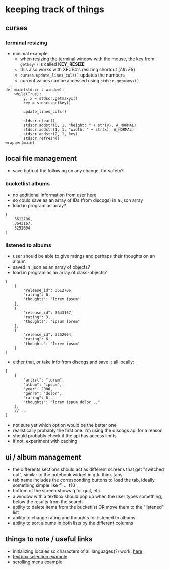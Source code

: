 # keeping track of things

## curses
### terminal resizing
* minimal example:
    - when resizing the terminal window with the mouse, the key from ``getkey()`` is called **KEY_RESIZE**
    - this also works with XFCE4's resizing shortcut (_Alt+F8_)
    - ``curses.update_lines_cols()`` updates the numbers
    - current values can be accessed using ``stdscr.getmaxyx()``
```
def main(stdscr : window):
    while(True):
        y, x = stdscr.getmaxyx()
        key = stdscr.getkey()

        update_lines_cols()

        stdscr.clear()
        stdscr.addstr(0, 1, "height: " + str(y), A_NORMAL)
        stdscr.addstr(1, 1, "width: " + str(x), A_NORMAL)
        stdscr.addstr(2, 1, key)
        stdscr.refresh()
wrapper(main)
```

## local file management
* save both of the following on any change, for safety?
### bucketlist albums
* no additional information from user here
* so could save as an array of IDs (from discogs) in a .json array
* load in program as array?
```
[
    3612706,
    3643167,
    3252004
]
```
### listened to albums
* user should be able to give ratings and perhaps their thoughts on an album
* saved in .json as an array of objects?
* load in program as an array of class-objects?
```
[
    {
        "release_id": 3612706,
        "rating": 6,
        "thoughts": "lorem ipsum"
    },
    {
        "release_id": 3643167,
        "rating": 3,
        "thoughts": "ipsum lorem"
    },
    {
        "release_id": 3252004,
        "rating": 6,
        "thoughts": "lorem ipsum"
    }
]
```
* either that, or take info from discogs and save it all locally:
```
[
    {
        "artist": "lorem",
        "album": "ipsum",
        "year": 2000,
        "genre": "dolor",
        "rating": 6,
        "thoughts": "lorem ispum dolor..." 
    },
    // ...
]
```
* not sure yet which option would be the better one
* realistically probably the first one. i'm using the discogs api for a reason
* should probably check if the api has access limits
* if not, experiment with caching

## ui / album management
* the differents sections should act as different screens that get "switched out", similar to the notebook widget in gtk. think tabs
* tab name includes the corresponding buttons to load the tab, ideally something simple like f1 ... f10
* bottom of the screen shows q for quit, etc
* a window with a textbox should pop up when the user types something, below the results from the search
* ability to delete items from the bucketlist OR move them to the "listened" list
* ability to change rating and thoughts for listened to albums
* ability to sort albums in both lists by the different columns

## things to note / useful links
* initializing locales so characters of all languages(?) work: [here](https://stackoverflow.com/questions/42510606/python-curses-textpad-textbox-keyboard-input-not-working-with-german-umlauts)
* [textbox selection example](https://incolumitas.com/2013/06/02/python-and-curses-a-small-textbox-selection-example/)
* [scrolling menu example](https://stackoverflow.com/questions/30828804/how-to-make-a-scrolling-menu-in-python-curses)